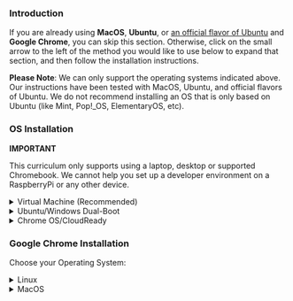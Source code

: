 ### Introduction

If you are already using **MacOS**, **Ubuntu**, or [an official flavor of Ubuntu](https://wiki.ubuntu.com/UbuntuFlavors) and **Google Chrome**, you can skip this section. Otherwise, click on the small arrow to the left of the method you would like to use below to expand that section, and then follow the installation instructions.

**Please Note**: We can only support the operating systems indicated above. Our instructions have been tested with MacOS, Ubuntu, and official flavors of Ubuntu. We do not recommend installing an OS that is only based on Ubuntu (like Mint, Pop!_OS, ElementaryOS, etc).

### OS Installation

**IMPORTANT**

This curriculum only supports using a laptop, desktop or supported Chromebook. We cannot help you set up a developer environment on a RaspberryPi or any other device.

<details markdown="block">
<summary class="dropDown-header">Virtual Machine (Recommended)
</summary>

Installing a Virtual Machine (VM) is the easiest and most reliable way to get started creating an environment for web development. A VM is an entire computer emulation that runs inside your current Operating System (OS), like Windows. The main drawback of a VM is that it can be slow because you’re essentially running two computers at the same time. We’ll do a few things to improve its performance.

### Step 1: Download VirtualBox and Xubuntu

Installing a VM is a simple process. This guide uses Oracle's VirtualBox program to create and run the VM. This program is open-source, free, and simple. What more can you ask for? Now, let's make sure we have everything downloaded and ready for installation.

**IMPORTANT**

Once you have completed these instructions, **you are expected to work entirely in the VM.** Maximize the window, add more virtual monitors if you have them, fire up the Internet Browser in the **Whisker Menu** <img src="https://cdn.statically.io/gh/TheOdinProject/curriculum/5d27ddb08c8cf3c553537deb6156a5c7f7aa1bac/foundations/installations/prerequisites/imgs/whisker_menu_icon.png" style="width:25px" title="The Whisker Menu Icon" alt="Whisker Menu Icon"> on the top left of the desktop. You should not be using anything outside of the VM while working on The Odin Project. If you feel like you have a good understanding after using the VM for a while, and or want to improve your experience, we recommend dual-booting Ubuntu, which there are instructions for below.

#### NOTICE FOR WINDOWS 11 USERS:

Windows 11 released in October 2021. VirtualBox (the program that runs your Virtual Machine) does not currently support Windows 11 as a host operating
system. This means that VirtualBox may not properly install or run on Windows 11, or that you could face serious bugs that hinder performance or cause
crashes. It is recommended that you remain on Windows 10 until VirtualBox is supported or consider installing Linux using Dual-Boot with the assistance
of the second guide on this lesson page.

You can see the currently supported operating systems for VirtualBox hosting [in this section of their documentation.](https://www.virtualbox.org/manual/UserManual.html#hostossupport)

#### Step 1.1: Download VirtualBox

[Click here](https://www.virtualbox.org/wiki/Downloads "VirtualBox Downloads") and download VirtualBox for Windows hosts.

#### Step 1.2: Download Xubuntu

There are thousands of distributions of Linux out there, but Ubuntu is undoubtedly one of the most popular and user friendly. When installing Linux on a VM, we recommend [downloading Xubuntu 20.04](https://mirror.us.leaseweb.net/ubuntu-cdimage/xubuntu/releases/20.04/release/xubuntu-20.04.3-desktop-amd64.iso). Xubuntu uses the same base software as Ubuntu but has a desktop environment that requires fewer computer resources and is therefore ideal for virtual machines.

### Step 2: Install VirtualBox and set up Xubuntu

#### Step 2.1: Install VirtualBox

Installing VirtualBox is very straightforward. It doesn’t require much technical knowledge and is the same process as installing any other program on your Windows computer. Double clicking the downloaded VirtualBox file will start the installation process. During the installation, you’ll be presented with various options. Leave them in their default state unless you are certain about their behavior. As the software installs, the progress bar might appear to be stuck; just wait for it to finish.

#### Step 2.2: Prepare VirtualBox for Xubuntu

Now that you have VirtualBox installed, launch the program. Once open, you should see the start screen.

<img style="padding: 0em; width: auto" src="https://cdn.statically.io/gh/TheOdinProject/curriculum/5d27ddb08c8cf3c553537deb6156a5c7f7aa1bac/foundations/installations/prerequisites/imgs/00.png" alt="The VirtualBox start screen" title="A new start">

Click on the “New” button to create a virtual operating system. Give it a name of “Xubuntu”, leave the “Machine Folder” as is, set the “Type” to “Linux” and be sure “Version” is set to “Ubuntu (64-bit)”. Continue by pressing “Next”, and choose the following options in the next steps:

<img style="border-style: solid; border-width: thin; padding: 0em; width: auto" src="https://cdn.statically.io/gh/TheOdinProject/curriculum/5d27ddb08c8cf3c553537deb6156a5c7f7aa1bac/foundations/installations/prerequisites/imgs/01.png" alt="The VirtualBox Create Virtual Machine window" title="Xubuntu should make the Version be Ubuntu (64-bit) automatically">

1. Memory size: Use 2048 MB or more if possible. Ideally, you want this amount to be somewhere between 2048 (the recommended amount by Xubuntu) and half of your computer’s maximum memory. For example, if you have 8 GB (8192 MB respectively) of RAM, you could allocate up to 4096 MB (1024 MB to 1 GB) to your VM’s operating system. If you do not know how much RAM is available to you, please click [here](https://www.google.com/search?q=how+to+find+out+how+much+ram+you+have). If the VM runs a bit slow, try allocating more memory!<br/>**Note:** Difficulty converting your **G**iga**B**ytes into **M**ega**B**ytes? 1 GB of RAM is equal to 1024 MB. Therefore, you can say that **8 GB = 8 x 1024 = 8192 MB.**

   <img style="border-style: solid; border-width: thin; padding: 0em; width: auto" src="https://cdn.statically.io/gh/TheOdinProject/curriculum/5d27ddb08c8cf3c553537deb6156a5c7f7aa1bac/foundations/installations/prerequisites/imgs/02.png" alt="The VirtualBox RAM window" title="Please allow me to Google that for you">

2. Hard disk: Click **“Create a virtual hard disk now”.**

   <img style="border-style: solid; border-width: thin; padding: 0em; width: auto" src="https://cdn.statically.io/gh/TheOdinProject/curriculum/5d27ddb08c8cf3c553537deb6156a5c7f7aa1bac/foundations/installations/prerequisites/imgs/03.png" alt="The VirtualBox Create Hard Disk window 1" title="This is the default selection">

3. Hard disk file type: Choose the **VDI (VirtualBox disk image)** option.

   <img style="border-style: solid; border-width: thin; padding: 0em; width: auto" src="https://cdn.statically.io/gh/TheOdinProject/curriculum/5d27ddb08c8cf3c553537deb6156a5c7f7aa1bac/foundations/installations/prerequisites/imgs/04.png" alt="The VirtualBox Create Virtual Hard Disk window 2" title="This is also the default selection">

4. Storage on physical hard disk: **“Dynamically allocated”**.

   <img style="border-style: solid; border-width: thin; padding: 0em; width: auto" src="https://cdn.statically.io/gh/TheOdinProject/curriculum/5d27ddb08c8cf3c553537deb6156a5c7f7aa1bac/foundations/installations/prerequisites/imgs/05.png" alt="The VirtualBox Create Virtual Hard Disk window 3" title="Yet another default selection">

5. File location and size: We recommend **at least 20 GB** for the virtual hard disk.

   <img style="border-style: solid; border-width: thin; padding: 0em; width: auto" src="https://cdn.statically.io/gh/TheOdinProject/curriculum/5d27ddb08c8cf3c553537deb6156a5c7f7aa1bac/foundations/installations/prerequisites/imgs/07.png" alt="The VirtualBox Create Virtual Hard Disk window 4" title="You could make it 21 GB if you want">

After completing the last step, click the **“Create”** button. Your new virtual OS should now appear in the menu. With **Xubuntu** selected, click on the **"Settings"** button on the navigation bar, highlighted in red below.

<img style="padding: 0em; width: auto" src="https://cdn.statically.io/gh/TheOdinProject/curriculum/5d27ddb08c8cf3c553537deb6156a5c7f7aa1bac/foundations/installations/prerequisites/imgs/08.png" alt="The VirtualBox Home screen with Xubuntu" title="Or you can right-click Xubuntu and go to Settings">

 Click on the **“System”** tab and then the **“Processor”** tab. Increase the Processor(s) to 2. If this screen prevents you from increasing processors, you likely need to <a href="https://www.google.com/search?q=enable+virtualization+windows" target="_blank">enable virtualization in your computer’s BIOS/UEFI settings</a>. If you have a single core processor, you will not be able to change this setting.

<img style="padding: 0em; width: auto" src="https://cdn.statically.io/gh/TheOdinProject/curriculum/5d27ddb08c8cf3c553537deb6156a5c7f7aa1bac/foundations/installations/prerequisites/imgs/09.png" alt="The Xubuntu System Settings Processor window" title="Weirdly enough, some people still have single core processors">

If you have more than one monitor, you can create additional monitors by increasing the **"Monitor Count"** attribute in the **"Display"** tab. Please be sure to increase the **"Video Memory"** slider until it is in the green. **All other settings should remain default.**

<img style="padding: 0em; width: auto" src="https://cdn.statically.io/gh/TheOdinProject/curriculum/5d27ddb08c8cf3c553537deb6156a5c7f7aa1bac/foundations/installations/prerequisites/imgs/10.png" alt="The Xubuntu System Settings Display window" title="This feature works surprisingly well">

With all that complete, click **"OK"** to save the changes.

You cannot install Xubuntu without mounting the ISO you downloaded earlier. We will do that now. Click on the section labeled **[Optical Drive] Empty** to the right of the text labeled **IDE Secondary Master** under **Storage** at the main VirtualBox screen, while Xubuntu is selected. This will open up a dropdown menu, click **Choose/Create a disk image...**.

<img style="padding: 0em; width: auto" src="https://cdn.statically.io/gh/TheOdinProject/curriculum/5d27ddb08c8cf3c553537deb6156a5c7f7aa1bac/foundations/installations/prerequisites/imgs/12.png" alt="The VirtualBox Home Screen again" title="This is much easier now">

The next window that opens, click on the Blue Circle with the Green Plus labeled **Add**, and locate your Xubuntu ISO file you downloaded earlier. Choose the ISO and click open.

<img style="padding: 0em; width: auto" src="https://cdn.statically.io/gh/TheOdinProject/curriculum/5d27ddb08c8cf3c553537deb6156a5c7f7aa1bac/foundations/installations/prerequisites/imgs/13.png" alt="The Xubuntu - Optical Disk Selector screen" title="So much easier">

You should now see the ISO on the Disk Selector screen. Click it and hit the **Choose** button at the bottom.

<img style="padding: 0em; width: auto" src="https://cdn.statically.io/gh/TheOdinProject/curriculum/5d27ddb08c8cf3c553537deb6156a5c7f7aa1bac/foundations/installations/prerequisites/imgs/14.png" alt="The Xubuntu - Optical Disk Selector screen but with an ISO loaded" title="And it works">

You can now start the VM by right clicking on the icon in the menu and by clicking the large "Start" arrow at the top.

When the VM starts up, you'll be asked to install Xubuntu. All of the default options can be left alone, including the Installation type ("Erase disk and install Ubuntu"). It may sound dangerous, but the VM can only see the "Hard Drive" of the VM. This is the beauty of VMs: the ability to separate the physical space of your computer across many VMs. While installing, be sure to take note of the password and username you chose, we will need these later.

The rest of the installation is pretty straightforward, but if you have any questions, you can find Ubuntu's official installation guide for Ubuntu [here](https://tutorials.ubuntu.com/tutorial/tutorial-install-ubuntu-desktop#0).

When the installation is finished and asks you to **"Please remove the installation medium, then press ENTER"**, simply press ENTER. No need to remove anything.

### Step 3: Install and Enable Guest Additions

Your regular operating system (Windows in this case) is called the **Host**, and all other operating systems that run as VMs are called **Guests**. To make working in your Guest OS easier, you need to install Guest Additions. It adds useful functionality to the Guest OS, such as full-screen guest mode.

While your VM is running, do the following steps:

  1. Click the **Whisker Menu** <img src="https://cdn.statically.io/gh/TheOdinProject/curriculum/5d27ddb08c8cf3c553537deb6156a5c7f7aa1bac/foundations/installations/prerequisites/imgs/whisker_menu_icon.png" style="width:25px" title="The Whisker Menu Icon" alt="Whisker Menu Icon"> on the top left of the desktop.
  2. Type `Software Updater` in the text field that opens up and click on the item with the same name.
  3. Install all available updates. If there are no available updates, move on to Step 5.
  4. If the **Software Updater** is stuck waiting for an **unattended upgrade** to finish, reboot the VM and start again from Step 1.
  5. Open a terminal with `ctrl + alt + t` or opening the **Whisker Menu** and typing in **Terminal** (the shortcut is obviously faster).
  6. Copy and paste this into the terminal: `sudo apt install linux-headers-$(uname -r) build-essential dkms`. _(__note__: You cannot copy and paste between your guest OS and host OS (Windows), so when copying these commands you need to open this page in your VM through your `Web Browser` by pressing `Windows + w` (the Windows key should be between the left ctrl and alt keys) or opening the **Whisker Menu** and typing in **Web Browser**.)_
  7. Enter your password when it asks you to. **(__note__: Your password will not be visible in the terminal. You will not see any feedback when you type. This is a security feature to protect your password. Press `Enter` when done.)**
  8. If you get the following errors: **Unable to locate package build-essential** and **Unable to locate package dkms**, paste in the following: `sudo apt-get install build-essential` and enter your password. Otherwise, move on to Step 9.
  9. Type `Y` when it asks you to and let it finish installing. Close the terminal when it is finished.
  10. Click **Devices** on the VM toolbar -> **Insert Guest additions CD image** in the menu bar.
  11. Wait for the CD image to mount, it will show the CD on the desktop as solid, not transparent, and a window will show on the top right of the VM screen saying it was successfully mounted.
  12. Let's take a look at the contents of the CD image we just mounted. If you see a File Manager window appear, then confirm the presence of a file named `VBoxLinuxAdditions.run`. If that file is present, you can move on to step 13. If you do _not_ see a File Manager window appear, then navigate to the desktop by minimizing all opened windows, and then double-click on the CD icon on the VM desktop. Now you can confirm that the file `VBoxLinuxAdditions.run` is present. If you see that file, move on to step 13.
  13. In the window we opened in step 12, click File > **Open Terminal Here** - this should open a terminal with the prompt ending in something like `VBox_GAs_x.x.x` where the x's are the version number.
  14. In the newly opened terminal window, paste `sudo ./VBoxLinuxAdditions.run` and hit enter.
  15. Once it finishes, close the terminal and the CD folder.
  16. Right-click CD on the VM desktop and click **Eject Volume**. It will not eject if the CD folder is open.
  17. Reboot your VM (which you can do by typing `reboot` and hitting enter in a terminal).
  18. You can now maximize the VM window, create additional displays, and use many other useful features. These options are available on the VM toolbar under **View** and **Device**.

  **NOTE**:

* If upon trying to start the VM you only get a black screen, close and "power off" the VM, click "Settings -> Display" and make sure "Enable 3D Acceleration" is UNCHECKED, and Video memory is set to AT LEAST 128mb.
* If you receive an error when trying to mount the Guest Additions CD image ("Unable to insert the virtual optical disk"):
   
   Suggestion 1: Reboot your host (Windows/OSX) operating system. Afterward, ensure that there is no image file mounted in *both* Virtual Box as well as in the file system of the VM.
   
   Suggestion 2: In VirtualBox Manager, while the VM is not running, select Xubuntu then click Settings. In the Storage tab, under Controller: IDE, click on VBoxGuestAdditions.iso and make sure "Live CD/DVD" is ticked. Enabling this option causes the image to not be removed upon ejection, therefore it should be removed as the final step. To do so, once you have completed the Guest Additions installation and shut down your VM, you can find the image where you enabled "Live CD/DVD": under Controller: IDE, by selecting the blue circle dropdown on the right side of the window and clicking "Remove Disk from Virtual Drive". It is also suggested to uncheck "Live CD/DVD" at this point.
* If you encounter the error "VirtualBox-Error: Failed to open a session for the virtual machine..." you might have to turn on 'virtualization' in your host's BIOS settings. If you are using Windows as your host OS you can follow these [instructions](https://2nwiki.2n.cz/pages/viewpage.action?pageId=75202968), otherwise just google how to turn it on for your specific OS.
* Are you using a touchscreen? [Click here](https://www.youtube.com/watch?v=hW-iyHHoDy4) to watch a video on how to enable touchscreen controls for VirtualBox.

### Step 4: Understand Your New VM

Here are some tips to help you get started in a virtual environment:

* All your work should happen in the VM. You will install everything you need for coding, including your text editor, Ruby, and Rails inside the VM. The Xubuntu installation inside of your VM also comes with a web browser pre-installed.

* To install software on your VM, you will follow the Ubuntu installation instructions from inside the Xubuntu VM.

* To take a screenshot (which you might need when asking for help on our Discord), you can either press the Host Key (Right Ctrl) + E or click "View -> Take Screenshot" for a full screenshot, or you can click the "Whisker Menu" and type in "Screenshot", in which you can choose to take a screenshot of your entire screen, the current window you are on or to select a certain area to capture.

* All of the development that you'll do related to TOP will be done in the VM.

* We recommend going full screen (View > Full-screen Mode) and forgetting about your host OS (Windows). For best performance, close all programs inside of your host OS when running your VM.

* If you added additional monitors in the "Display" tab of your VM settings, with the VM running, clicking "View" -> "Virtual Screen 2" -> "Enable". You can run fullscreen with multiple monitors, but it may ask for more "Video Memory", which you should have increased when adding more monitors. Upon exiting fullscreen, your secondary display may close. You can reopen it with these instructions.

### Step 5: Safely shutting down your VM

You don't pull the plug on your everyday use computer, right? Why would you do the same to your virtual computer? When you click the X button and just close out your VM, you might as well say goodbye to your files. In this section, you'll understand three ways you can shut off your VM.

#### Option 1 - Shutting down from inside the VM with UI

Clicking on the **Whisker Menu** <img src="https://cdn.statically.io/gh/TheOdinProject/curriculum/5d27ddb08c8cf3c553537deb6156a5c7f7aa1bac/foundations/installations/prerequisites/imgs/whisker_menu_icon.png" style="width:25px" title="The Whisker Menu Icon" alt="Whisker Menu Icon"> and clicking the power icon will give you several options on how to modify your session, including Shutting Down.

<img style="width: auto" src="https://cdn.statically.io/gh/TheOdinProject/curriculum/9ec5047b3ffdbd4ef4ecc609fb4f52f9b188830f/foundations/installations/prerequisites/imgs/VM_01.png" title="Power Icon" alt="Power Icon">
<br/>
<img style="width: auto" src="https://cdn.statically.io/gh/TheOdinProject/curriculum/9ec5047b3ffdbd4ef4ecc609fb4f52f9b188830f/foundations/installations/prerequisites/imgs/VM_02.png" title="User Session Popup" alt="User Session Popup">

#### Option 2 - Shutting down from inside the VM with the Terminal

Simply enough, typing `poweroff` will do in this case. Your system will immediately shutdown.

#### Option 3 - Shutting down from outside the VM

The last way to accomplish this goal of safely shutting down is by using the VM interface. Clicking on the File tab and hitting the close button (which also has a Power Icon) will bring up a popup titled "Close Virtual Machine". This popup asks if you want to "Save the machine state", "Send the shutdown signal", or "Power off the machine".

<img style="width: auto" src="https://cdn.statically.io/gh/TheOdinProject/curriculum/9ec5047b3ffdbd4ef4ecc609fb4f52f9b188830f/foundations/installations/prerequisites/imgs/VM_03.png" title="VM File Menu" alt="VM File Menu">
<br/>
<img style="width: auto" src="https://cdn.statically.io/gh/TheOdinProject/curriculum/9ec5047b3ffdbd4ef4ecc609fb4f52f9b188830f/foundations/installations/prerequisites/imgs/VM_04.png" title="Close Virtual Machine Menu" alt="Close Virtual Machine Menu">

To be safe, click the "Send the shutdown signal" radio and hit OK. This will safely power down your VM and your files will not get corrupted.

</details>

<details markdown="block">
<summary class="dropDown-header">Ubuntu/Windows Dual-Boot
</summary>

**Read this entire section before starting**

Dual-booting provides two operating systems on your computer that you can switch between with a simple reboot. One OS will not modify the other unless you explicitly tell it to do so. Before you continue, be sure to back up any important data and to have a way to ask for help. If you get lost, scared, or stuck, we're here to help in the [Odin Tech Support chat room](https://discordapp.com/channels/505093832157691914/514204667245363200). Come say "Hi"!

### Step 1: Download Ubuntu

First, you need to download the version of Ubuntu you want to install on your computer. Ubuntu comes in different versions ("flavors"), but we suggest the standard desktop [Ubuntu](https://releases.ubuntu.com/20.04/). If you're using an older computer, we recommend [Xubuntu](https://xubuntu.org/release/20-04/). Be sure to download the 64-bit version of [Ubuntu](https://releases.ubuntu.com/20.04/) or [Xubuntu](https://xubuntu.org/release/20-04/).

### Step 2: Create a Bootable Flash Drive

Next, follow [this guide](https://itsfoss.com/create-live-usb-of-ubuntu-in-windows/) to create a bootable flash drive so that you can install Ubuntu on your hard drive. If you don't have a flash drive, you can also use a CD or DVD.

Note: You can use this method to try out [different flavors of Ubuntu](https://www.ubuntu.com/download/flavours) if you'd like. These images allow you to try out different flavors without committing to an installation. Be aware that running the OS from a flash drive will cause the OS to be slow and can decrease the life of your flash drive.

### Step 3: Install Ubuntu

#### Step 3.1: Boot from the Flash Drive

First, you need to boot Ubuntu from your flash drive. The exact steps may vary, but in general, you will need to do the following:

* Insert the flash drive into the computer.
* Reboot the computer.
* Select the flash drive as the bootable device instead of the hard drive.

For example, on a Dell computer, you would need to plug in the flash drive, reboot the computer, and press the F12 key while the computer is first booting up to bring up the boot menu. From there, you can select to boot from the flash drive. Your computer may not be exactly the same, but Google can help you figure it out.

#### Step 3.2: Install Ubuntu

If you would like to test out the version of Ubuntu on the flash drive, click 'Try me'. When you have found a flavor of Ubuntu you like, click 'Install' and continue to the next step.

Installing Ubuntu is where the real changes start happening on your computer. The default settings are mostly perfect, but be sure to **"Install Ubuntu alongside Windows"** and change the allocated disk space allowed for Ubuntu to 30 GB (or more if you can).

For step-by-step instructions, please follow this [installation guide](https://tutorials.ubuntu.com/tutorial/tutorial-install-ubuntu-desktop#0) from the creators of Ubuntu.
   
### Intel RST (Rapid Storage Technology)

If you encounter an error requesting you to disable **Intel RST** while attempting to install Ubuntu, [these instructions from Stack Exchange](https://askubuntu.com/questions/1233623/workaround-to-install-ubuntu-20-04-with-intel-rst-systems/1233644#1233644), specifically **Choice #2**. The process forces Windows to boot into safemode after you switch your motherboard storage driver to work with Ubuntu. Once it boots into Windows, the forced-on safemode is disabled and you are free to attempt an installation of Ubuntu once again.

</details>

<details markdown="block">
<summary class="dropDown-header">Chrome OS/CloudReady
</summary>

With the recent addition of Linux (Beta), the Chrome OS platform has been opened up to the ability to install native Linux applications. If you wish to use your Chromebook to complete The Odin Project, you will need to ensure you meet a couple requirements:

1. You have a [supported Chromebook](https://www.chromium.org/chromium-os/chrome-os-systems-supporting-linux)
2. You can install [Linux (Beta)](https://support.google.com/chromebook/answer/9145439?hl=en)

Once you have successfully met both of these requirements, you should be able to follow along with the Linux instructions throughout the entire curriculum.

**Note for CloudReady users**

Currently there is a bug preventing CloudReady v83.4 from successfully installing Linux (Beta). This was resolved in version 85.2.

</details>

### Google Chrome Installation

Choose your Operating System:

<details markdown="block">
<summary class="dropDown-header">Linux</summary>

#### Step 1: Download Google Chrome

   - Open your **Terminal**
   - Run the following command to download latest **Google Chrome** `.deb` package

~~~bash
wget https://dl.google.com/linux/direct/google-chrome-stable_current_amd64.deb
~~~

#### Step 2: Install Google Chrome

   - Enter the following command in your terminal to install **Google Chrome** `.deb` package

~~~bash
sudo apt install ./google-chrome-stable_current_amd64.deb
~~~

   - Enter your password, if needed

#### Step 3: Delete the installer file

~~~bash
rm google-chrome-stable_current_amd64.deb
~~~

#### Step 4: Using Google Chrome
You can start chrome in two ways,

   - Click **Google Chrome** from the Applications menu
   - **Or**, use the `google-chrome` command from the terminal *(Don't worry about the messages printed in the terminal)*

~~~bash
google-chrome
~~~

</details>

<details markdown="block">
<summary class="dropDown-header">MacOS</summary>

#### Step 1: Download Google Chrome

   - [Visit](https://www.google.com/chrome/) Google Chrome download page
   - Click **Download Chrome for Mac**

#### Step 2: Install Google Chrome

- Open the **Downloads** folder
- Double click the file **googlechrome.dmg** 
- Drag the Google Chrome icon to the **Applications** folder icon

#### Step 3: Delete the installer file

   - Open **Finder**
   - Click the **arrow** next to Google Chrome in the sidebar
   - Go to the **Downloads** folder
   - Drag **googlechrome.dmg** to the trash

#### Step 4: Using Google Chrome

   - Go to your **Applications** folder
   - Double click **Google Chrome**

</details>
